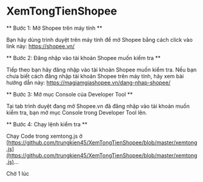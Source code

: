 # XemTongTienShopee


** Bước 1: Mở Shopee trên máy tính **

Bạn hãy dùng trình duyệt trên máy tính để mở Shopee bằng cách click vào link này: https://shopee.vn/

** Bước 2: Đăng nhập vào tài khoản Shopee muốn kiểm tra **

Tiếp theo bạn hãy đăng nhập vào tài khoản Shopee muốn kiểm tra. Nếu bạn chưa biết cách đăng nhập tài khoản Shopee trên máy tính, hãy xem bài hướng dẫn này: https://magiamgiashopee.vn/dang-nhap-shopee/

** Bước 3: Mở mục Console của Developer Tool **

Tại tab trình duyệt đang mở Shopee.vn đã đăng nhập vào tài khoản muốn kiểm tra, bạn mở mục Console trong Developer Tool lên.

** Bước 4: Chạy lệnh kiểm tra **

Chạy Code trong xemtong.js ở [https://github.com/trungkien45/XemTongTienShopee/blob/master/xemtong.js](https://github.com/trungkien45/XemTongTienShopee/blob/master/xemtong.js)...

Chờ 1 lúc

